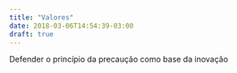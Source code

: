 ```yaml
---
title: "Valores"
date: 2018-03-06T14:54:39-03:00
draft: true
---
```


Defender o princípio da precaução como base da inovação
